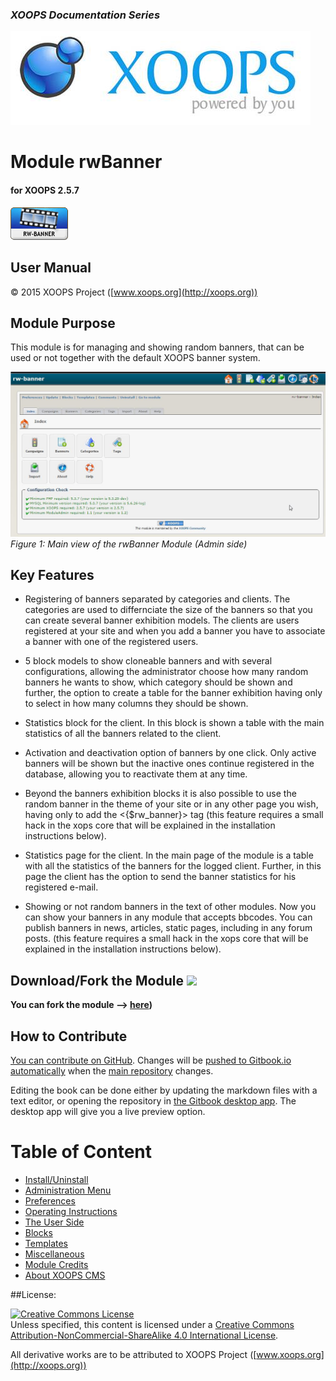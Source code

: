 ### _XOOPS Documentation Series_
![logoXoops.jpg](en/assets/logoXoops.jpg)

# Module rwBanner
#### for XOOPS 2.5.7
      
![logoModule.png](en/assets/logoModule.png)
            
## User Manual

© 2015 XOOPS Project ([www.xoops.org](http://xoops.org))    

## Module Purpose 

This module is for managing and showing random banners, that can be used or not together with the default XOOPS banner system.

![image001.png](en/assets/image001.jpg)
*Figure 1: Main view of the rwBanner Module (Admin side)*

## Key Features

- Registering of banners separated by categories and clients. The categories are used to differnciate the size of the banners so that you can create several banner exhibition models. The clients are users registered at your site and when you add a banner you have to associate a banner with one of the registered users.

- 5 block models to show cloneable banners and with several configurations, allowing the administrator choose how many random banners he wants to show, which category should be shown and further, the option to create a table for the banner exhibition having only to select in how many columns they should be shown.

- Statistics block for the client. In this block is shown a table with the main statistics of all the banners related to the client.

- Activation and deactivation option of banners by one click. Only active banners will be shown but the inactive ones continue registered in the database, allowing you to reactivate them at any time.

- Beyond the banners exhibition blocks it is also possible to use the random banner in the theme of your site or in any other page you wish, having only to add the <{$rw_banner}> tag (this feature requires a small hack in the xops core that will be explained in the installation instructions below).

- Statistics page for the client. In the main page of the module is a table with all the statistics of the banners for the logged client. Further, in this page the client has the option to send the banner statistics for his registered e-mail.

- Showing or not random banners in the text of other modules. Now you can show your banners in any module that accepts bbcodes. You can publish banners in news, articles, static pages, including in any forum posts. (this feature requires a small hack in the xops core that will be explained in the installation instructions below).

## Download/Fork the Module ![](http://xoops.org/images/forkit.png) 

**You can fork the module --> [here](https://github.com/XoopsModules25x/rwbanner))** 

## How to Contribute

[You can contribute on GitHub](https://github.com/XoopsDocs/rwbanner-tutorial). Changes will be [pushed to Gitbook.io automatically](https://www.gitbook.com/book/xoops/rwbanner-tutorial/activity) when the [main repository](https://github.com/XoopsDocs/rwbanner-tutorial) changes.

Editing the book can be done either by updating the markdown files with a text editor, or opening the repository in [the Gitbook desktop app](https://github.com/GitbookIO/editor/blob/master/README.md). The desktop app will give you a live preview option.

# Table of Content

* [Install/Uninstall](en/book/1install.md)
* [Administration Menu](en/book/2administration.md)
* [Preferences](en/book/3preferences.md)
* [Operating Instructions](en/book/4operations.md)
* [The User Side](en/book/5userside.md)
* [Blocks](en/book/6blocks.md)
* [Templates](en/book/7templates.md)
* [Miscellaneous](en/book/8other.md) 
* [Module Credits](en/book/9credits.md)
* [About XOOPS CMS](en/book/10aboutxoops.md)

##License:

<a rel="license" href="http://creativecommons.org/licenses/by-nc-sa/4.0/"><img alt="Creative Commons License" style="border-width:0" src="https://i.creativecommons.org/l/by-nc-sa/4.0/88x31.png" /></a><br />Unless specified, this content is licensed under a <a rel="license" href="http://creativecommons.org/licenses/by-nc-sa/4.0/">Creative Commons Attribution-NonCommercial-ShareAlike 4.0 International License</a>.

All derivative works are to be attributed to XOOPS Project ([www.xoops.org](http://xoops.org))
